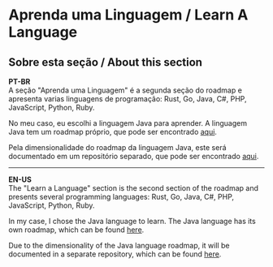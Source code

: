 # Aprenda uma Linguagem / Learn A Language

## Sobre esta seção / About this section
**PT-BR**  
A seção "Aprenda uma Linguagem" é a segunda seção do roadmap e apresenta varias linguagens de programação: Rust, Go, Java, C#, PHP, JavaScript, Python, Ruby.

No meu caso, eu escolhi a linguagem Java para aprender. A linguagem Java tem um roadmap próprio, que pode ser encontrado [aqui](https://roadmap.sh/java). 

Pela dimensionalidade do roadmap da linguagem Java, este será documentado em um repositório separado, que pode ser encontrado [aqui](https://github.com/avilamatheus/roadmap.sh-Java).

***

**EN-US**  
The "Learn a Language" section is the second section of the roadmap and presents several programming languages: Rust, Go, Java, C#, PHP, JavaScript, Python, Ruby.

In my case, I chose the Java language to learn. The Java language has its own roadmap, which can be found [here](https://roadmap.sh/java).

Due to the dimensionality of the Java language roadmap, it will be documented in a separate repository, which can be found [here](https://github.com/avilamatheus/roadmap.sh-Java).
